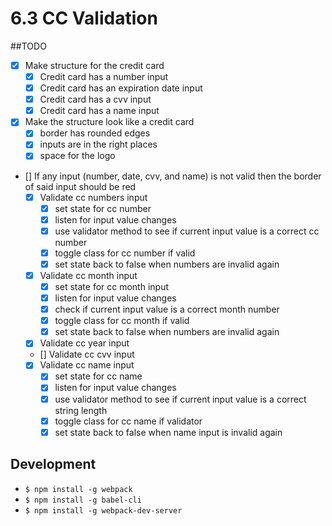 # 6.3 CC Validation

##TODO
- [x] Make structure for the credit card
  - [x] Credit card has a number input
  - [x] Credit card has an expiration date input
  - [x] Credit card has a cvv input
  - [x] Credit card has a name input
- [x] Make the structure look like a credit card
  - [x] border has rounded edges
  - [x] inputs are in the right places
  - [x] space for the logo
- [] If any input (number, date, cvv, and name) is not valid
     then the border of said input should be red
  - [x] Validate cc numbers input
    - [x] set state for cc number
    - [x] listen for input value changes
    - [x] use validator method to see if current
         input value is a correct cc number
    - [x] toggle class for cc number if valid
    - [x] set state back to false when numbers are
          invalid again
  - [x] Validate cc month input
    - [x] set state for cc month input
    - [x] listen for input value changes
    - [x] check if current input value is a correct
         month number
    - [x] toggle class for cc month if valid
    - [x] set state back to false when numbers are
         invalid again
  - [x] Validate cc year input
  - [] Validate cc cvv input
  - [x] Validate cc name input
    - [x] set state for cc name
    - [x] listen for input value changes
    - [x] use validator method to see if current
         input value is a correct string length
    - [x] toggle class for cc name if validator
    - [x] set state back to false when name input is
         invalid again

## Development
  - `$ npm install -g webpack`
  - `$ npm install -g babel-cli`
  - `$ npm install -g webpack-dev-server`

